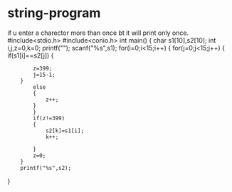 # string-program
if u enter a charector  more than once bt it will print only once. 
#include<stdio.h>
#include<conio.h>
int main()
{
	char s1[10],s2[10];
	int i,j,z=0,k=0;
	printf("");
	scanf("%s",s1);
	for(i=0;i<15;i++)
	{
		for(j=0;j<15;j++)
		{
			if(s1[i]==s2[j])
			{
			
			z=399;
			j=15-1;
		}
			else
			{
				z++;
			}
			}
			if(z!=399)
			{
				s2[k]=s1[i];
				k++;
				
			}
			z=0;
		}
		printf("%s",s2);
		
		
	
}

